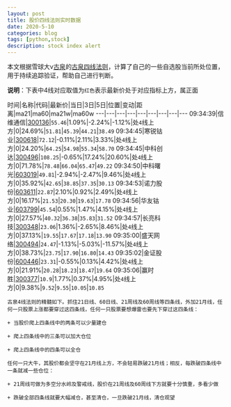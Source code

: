 ```yaml
---
layout: post
title: 股价四线法则实时数据
date: 2020-5-10
categories: blog
tags: [python,stock]
description: stock index alert
---
```



本文根据雪球大v[古泉](https://xueqiu.com/u/7148646888)的[古泉四线法则](https://xueqiu.com/7148646888/130498192)，计算了自己的一些自选股当前所处位置，用于持续追踪验证，帮助自己进行判断。

**说明**：下表中4线对应取值为`红色`表示最新价处于对应指标上方，属正面

时间|名称|代码|最新价|当日|3日|5日|位置|变动|距离|ma21|ma60|ma21w|ma60w
---|---|---|---|---|---|---|---|---
09:34:39|信维通信|[300136](https://xueqiu.com/S/SZ300136)|`55.46`|1.09%|-2.24%|-1.12%|处`4`线上方|0|24.69%|`51.81`|`45.39`|`44.21`|`38.49`
09:34:45|寒锐钴业|[300618](https://xueqiu.com/S/SZ300618)|`72.12`|-0.11%|2.11%|3.33%|处`4`线上方|0|24.20%|`64.25`|`54.98`|`55.34`|`58.70`
09:34:45|中科创达|[300496](https://xueqiu.com/S/SZ300496)|`108.25`|-0.65%|17.24%|20.60%|处`4`线上方|0|71.78%|`78.48`|`66.04`|`65.47`|`49.22`
09:34:50|中科曙光|[603019](https://xueqiu.com/S/SH603019)|`49.81`|-2.94%|-2.47%|9.46%|处`4`线上方|0|35.92%|`42.65`|`38.85`|`37.35`|`30.13`
09:34:53|诺力股份|[603611](https://xueqiu.com/S/SH603611)|`22.87`|2.10%|0.92%|2.49%|处`4`线上方|0|16.17%|`21.53`|`20.30`|`19.63`|`17.78`
09:34:56|华友钴业|[603799](https://xueqiu.com/S/SH603799)|`45.54`|0.55%|1.47%|4.15%|处`4`线上方|0|27.57%|`40.32`|`36.38`|`35.83`|`31.52`
09:34:57|长亮科技|[300348](https://xueqiu.com/S/SZ300348)|`23.06`|1.36%|-2.65%|8.46%|处`4`线上方|0|37.13%|`19.55`|`17.67`|`17.18`|`13.90`
09:35:00|盛天网络|[300494](https://xueqiu.com/S/SZ300494)|`24.47`|-1.13%|-5.03%|-11.57%|处`4`线上方|0|38.73%|`23.75`|`17.90`|`16.80`|`14.43`
09:35:02|金证股份|[600446](https://xueqiu.com/S/SH600446)|`23.31`|-0.55%|0.13%|4.42%|处`4`线上方|0|21.91%|`20.28`|`18.23`|`18.47`|`19.64`
09:35:06|赢时胜|[300377](https://xueqiu.com/S/SZ300377)|`10.9`|1.77%|0.37%|4.95%|处`4`线上方|0|9.38%|`9.52`|`9.55`|`10.05`|`10.85`

```
古泉4线法则的精髓如下。抓住21日线、60日线、21周线及60周线等四条线，外加21月线，任何一只股票上涨都要穿过这四条线，任何一只股票要想爆雷也要先下穿过这四条线：

+ 当股价爬上四条线中的两条可以少量建仓

+ 爬上四条线中的三条可以加大仓位

+ 爬上四条线中的四条可以全仓

任何一只大牛，其股价都会坚守在21月线上方，不会轻易跌破21月线；相反，每跌破四条线中一条就减一些仓位：

+ 21周线可做为多空分水岭及警戒线，股价在21周线及60周线下方就要十分慎重，多看少做

+ 跌破全部四条线就要大幅减仓，甚至清仓，一旦跌破21月线，清仓观望
```